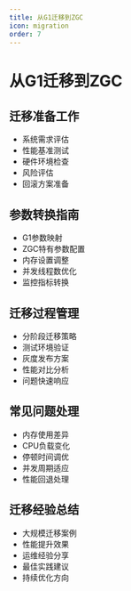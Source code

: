 ```yaml
---
title: 从G1迁移到ZGC
icon: migration
order: 7
---
```


# 从G1迁移到ZGC

## 迁移准备工作
- 系统需求评估
- 性能基准测试
- 硬件环境检查
- 风险评估
- 回滚方案准备

## 参数转换指南
- G1参数映射
- ZGC特有参数配置
- 内存设置调整
- 并发线程数优化
- 监控指标转换

## 迁移过程管理
- 分阶段迁移策略
- 测试环境验证
- 灰度发布方案
- 性能对比分析
- 问题快速响应

## 常见问题处理
- 内存使用差异
- CPU负载变化
- 停顿时间调优
- 并发周期适应
- 性能回退处理

## 迁移经验总结
- 大规模迁移案例
- 性能提升效果
- 运维经验分享
- 最佳实践建议
- 持续优化方向
